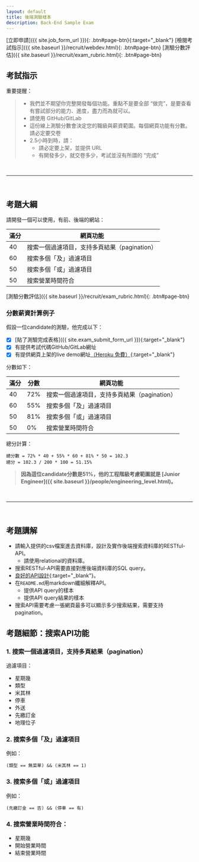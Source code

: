 ```yaml
---
layout: default
title: 後端測驗樣本
description: Back-End Sample Exam
---
```


[立即申請]({{ site.job_form_url }}){: .btn#page-btn}{:target="_blank"}
[檢閱考試指示]({{ site.baseurl }}/recruit/webdev.html){: .btn#page-btn}
[測驗分數評估]({{ site.baseurl }}/recruit/exam_rubric.html){: .btn#page-btn}

## 考試指示 

重要提醒：

> * 我們並不期望你完整開發每個功能。重點不是要全部 “做完”，是要查看有嘗試部分的能力、進度，盡力而為就可以。
> * 請使用 GitHub/GitLab
> * 這份線上測驗分數會決定您的職級與薪資範圍。每個網頁功能有分數。請必定要交卷
> * 2.5小時到時，請：
>   * 請必定要上架，並提供 URL
>   * 有開發多少，就交卷多少，考試並沒有所謂的 “完成”

<br>

---

<br>

## 考題大綱

請開發一個可以使用，有前、後端的網站：

| 滿分 | 網頁功能 |
| --- | --- |
| 40 | 搜索一個過濾項目，支持多頁結果（pagination） |
| 60 | 搜索多個「及」過濾項目 |
| 50 | 搜索多個「或」過濾項目 |
| 50 | 搜索營業時間符合 |

[測驗分數評估]({{ site.baseurl }}/recruit/exam_rubric.html){: .btn#page-btn}

### 分數薪資計算例子

假設一位candidate的測驗，他完成以下：

- [x]  [貼了測驗完成表格]({{ site.exam_submit_form_url }}){:target="_blank"}
- [x]  有提供考試代碼GitHub/GitLab網址
- [x]  有提供網頁上架的live demo網址[（Heroku 免費）](https://medium.com/enjoy-life-enjoy-coding/heroku-搭配-git-在-heroku-上部署網站的手把手教學-bf4fd6f998b8){:target="_blank"}

分數如下：

| 滿分 | 分數 | 網頁功能 |
| --- | --- | --- |
| 40 | 72% | 搜索一個過濾項目，支持多頁結果（pagination） |
| 60 | 55% | 搜索多個「及」過濾項目 |
| 50 | 81% | 搜索多個「或」過濾項目 |
| 50 | 0% | 搜索營業時間符合 |

總分計算：
```
總分數 = 72% * 40 + 55% * 60 + 81% * 50 = 102.3
總分 = 102.3 / 200 * 100 = 51.15%
```

> **因為這位candidate分數是51%，他的工程階級考慮範圍就是 [Junior Engineer]({{ site.baseurl }}/people/engineering_level.html)。**

<br>

---

<br>

## 考題講解

* 請輸入提供的csv檔案進去資料庫，設計及實作後端搜索資料庫的RESTful-API。
	* 請使用relational的資料庫。
* 搜索RESTful-API需要直接對應後端資料庫的SQL query。
* [良好的API設計](https://www.vinaysahni.com/best-practices-for-a-pragmatic-restful-api){:target="_blank"}。
* 在`README.md`用markdown纖細解釋API。
	* 提供API query的樣本
	* 提供API query結果的樣本
* 搜索API需要考慮一張網頁最多可以顯示多少搜索結果，需要支持pagination。

## 考題細節：搜索API功能

### 1. 搜索一個過濾項目，支持多頁結果（pagination）

過濾項目：

* 星期幾
* 類型
* 米其林
* 停車
* 外送
* 先繳訂金
* 地理位子

### 2. 搜索多個「及」過濾項目

例如：
```
(類型 == 無菜單) && (米其林 == 1)

```

### 3. 搜索多個「或」過濾項目

例如：
```
(先繳訂金 == 否) && (停車 == 有)

```

### 4. 搜索營業時間符合：

* 星期幾
* 開始營業時間
* 結束營業時間
